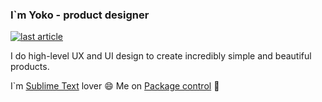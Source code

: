 
### I`m Yoko - product designer

<a target="_blank" href="https://github-readme-medium-recent-article.vercel.app/medium/@luxelego/0"><img src="https://github-readme-medium-recent-article.vercel.app/medium/@luxelego/0" alt="last article"></a>

I do high-level UX and UI design to create incredibly simple and beautiful products.

I`m [Sublime Text](https://www.sublimetext.com/) lover :smile: Me on [Package control](https://packagecontrol.io/browse/authors/luxelego) :pencil:
